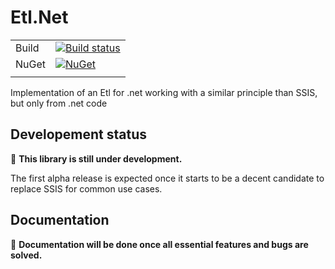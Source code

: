 # Etl.Net

|  |  |
| ------ | ------ |
| Build | [![Build status](https://ci.appveyor.com/api/projects/status/sqjh6f6cwadxfoou/branch/master?svg=true)](https://ci.appveyor.com/project/paillave/etl-net) |
| NuGet | [![NuGet](https://img.shields.io/nuget/dt/Etl.Net.svg)](https://www.nuget.org/packages/Etl.Net) |
|  |  |

Implementation of an Etl for .net working with a similar principle than SSIS, but only from .net code

## Developement status

:construction: **This library is still under development.**

The first alpha release is expected once it starts to be a decent candidate to replace SSIS for common use cases.

## Documentation

:construction: **Documentation will be done once all essential features and bugs are solved.**
